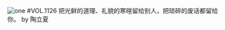 ![one](http://image.wufazhuce.com/FsE3U2yCIMHaRGAKhLbCxF1BONMZ)
#VOL.1126
把光鲜的道理、礼貌的寒暄留给别人，把琐碎的废话都留给你。 by 陶立夏